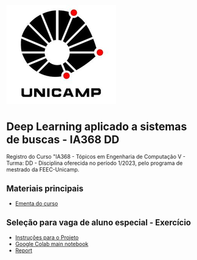 ![Unicamp](logo_unicamp.png)

# Deep Learning aplicado a sistemas de buscas - IA368 DD

Registro do Curso "IA368 - Tópicos em Engenharia de Computação V - Turma: DD - 
Disciplina oferecida no período 1/2023, pelo programa de mestrado da FEEC-Unicamp.

## Materiais principais 
* [Ementa do curso](ementa.md)

## Seleção para vaga de aluno especial - Exercício
* [Instruções para o Projeto](exercicio-selecao.md)
* [Google Colab main notebook](Baseline_BM25.ipynb)
* [Report](report.md)
